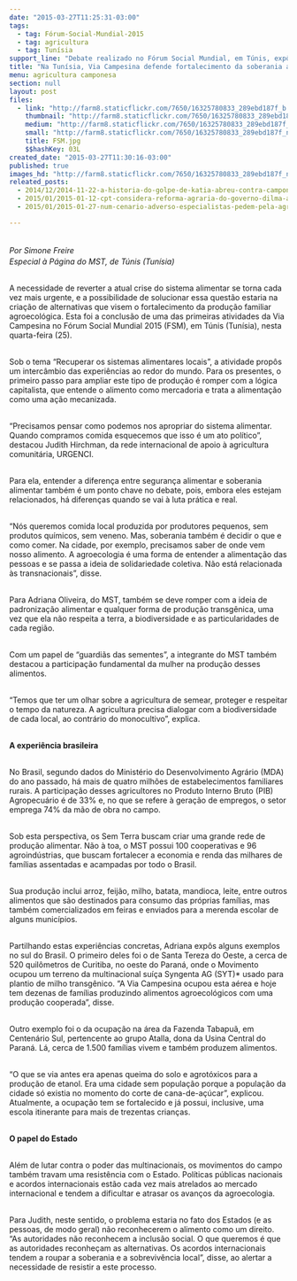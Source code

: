 ```yaml
---
date: "2015-03-27T11:25:31-03:00"
tags:
  - tag: Fórum-Social-Mundial-2015
  - tag: agricultura
  - tag: Tunísia
support_line: "Debate realizado no Fórum Social Mundial, em Túnis, expôs a necessidade de combater o modelo de produção das multinacionais e fortalecer a produção familiar agroecológica.\n"
title: "Na Tunísia, Via Campesina defende fortalecimento da soberania alimentar"
menu: agricultura camponesa
section: null
layout: post
files:
  - link: "http://farm8.staticflickr.com/7650/16325780833_289ebd187f_b.jpg"
    thumbnail: "http://farm8.staticflickr.com/7650/16325780833_289ebd187f_t.jpg"
    medium: "http://farm8.staticflickr.com/7650/16325780833_289ebd187f_z.jpg"
    small: "http://farm8.staticflickr.com/7650/16325780833_289ebd187f_n.jpg"
    title: FSM.jpg
    $$hashKey: 03L
created_date: "2015-03-27T11:30:16-03:00"
published: true
images_hd: "http://farm8.staticflickr.com/7650/16325780833_289ebd187f_n.jpg"
releated_posts:
  - 2014/12/2014-11-22-a-historia-do-golpe-de-katia-abreu-contra-camponeses-do-tocantins.md
  - 2015/01/2015-01-12-cpt-considera-reforma-agraria-do-governo-dilma-a-pior-dos-ultimos-20-anos.md
  - 2015/01/2015-01-27-num-cenario-adverso-especialistas-pedem-pela-agroecologia.md

---
```

<p><br />
<em style="line-height: 1.6;">Por Simone Freire</em><br />
<em>Especial &agrave; P&aacute;gina do MST, de T&uacute;nis (Tun&iacute;sia)</em></p>

<p><br />
A necessidade de reverter a atual crise do sistema alimentar se torna cada vez mais urgente, e a possibilidade de solucionar essa quest&atilde;o estaria na cria&ccedil;&atilde;o de alternativas que visem o fortalecimento da produ&ccedil;&atilde;o familiar agroecol&oacute;gica. Esta foi a conclus&atilde;o de uma das primeiras atividades da Via Campesina no F&oacute;rum Social Mundial 2015 (FSM), em T&uacute;nis (Tun&iacute;sia), nesta quarta-feira (25).</p>

<p><br />
Sob o tema &ldquo;Recuperar os sistemas alimentares locais&rdquo;, a atividade prop&ocirc;s um interc&acirc;mbio das experi&ecirc;ncias ao redor do mundo. Para os presentes, o primeiro passo para ampliar este tipo de produ&ccedil;&atilde;o &eacute; romper com a l&oacute;gica capitalista, que entende o alimento como mercadoria e trata a alimenta&ccedil;&atilde;o como uma a&ccedil;&atilde;o mecanizada.</p>

<p><br />
&ldquo;Precisamos pensar como podemos nos apropriar do sistema alimentar. Quando compramos comida esquecemos que isso &eacute; um ato pol&iacute;tico&rdquo;, destacou Judith Hirchman, da rede internacional de apoio &agrave; agricultura comunit&aacute;ria, URGENCI.</p>

<p><br />
Para ela, entender a diferen&ccedil;a entre seguran&ccedil;a alimentar e soberania alimentar tamb&eacute;m &eacute; um ponto chave no debate, pois, embora eles estejam relacionados, h&aacute; diferen&ccedil;as quando se vai &agrave; luta pr&aacute;tica e real.&nbsp;</p>

<p><br />
&ldquo;N&oacute;s queremos comida local produzida por produtores pequenos, sem produtos qu&iacute;micos, sem veneno. Mas, soberania tamb&eacute;m &eacute; decidir o que e como comer. Na cidade, por exemplo, precisamos saber de onde vem nosso alimento. A agroecologia &eacute; uma forma de entender a alimenta&ccedil;&atilde;o das pessoas e se passa a ideia de solidariedade coletiva. N&atilde;o est&aacute; relacionada &agrave;s transnacionais&rdquo;, disse.</p>

<p><br />
Para Adriana Oliveira, do MST, tamb&eacute;m se deve romper com a ideia de padroniza&ccedil;&atilde;o alimentar e qualquer forma de produ&ccedil;&atilde;o transg&ecirc;nica, uma vez que ela n&atilde;o respeita a terra, a biodiversidade e as particularidades de cada regi&atilde;o.</p>

<p><br />
Com um papel de &ldquo;guardi&atilde;s das sementes&rdquo;, a integrante do MST tamb&eacute;m destacou a participa&ccedil;&atilde;o fundamental da mulher na produ&ccedil;&atilde;o desses alimentos.&nbsp;</p>

<p><br />
&ldquo;Temos que ter um olhar sobre a agricultura de semear, proteger e respeitar o tempo da natureza. A agricultura precisa dialogar com a biodiversidade de cada local, ao contr&aacute;rio do monocultivo&rdquo;, explica.</p>

<p><br />
<strong>A experi&ecirc;ncia brasileira</strong></p>

<p><br />
No Brasil, segundo dados do Minist&eacute;rio do Desenvolvimento Agr&aacute;rio (MDA) do ano passado, h&aacute; mais de quatro milh&otilde;es de estabelecimentos familiares rurais. A participa&ccedil;&atilde;o desses agricultores no Produto Interno Bruto (PIB) Agropecu&aacute;rio &eacute; de 33% e, no que se refere &agrave; gera&ccedil;&atilde;o de empregos, o setor emprega 74% da m&atilde;o de obra no campo.</p>

<p><br />
Sob esta perspectiva, os Sem Terra buscam criar uma grande rede de produ&ccedil;&atilde;o alimentar. N&atilde;o &agrave; toa, o MST possui 100 cooperativas e 96 agroind&uacute;strias, que buscam fortalecer a economia e renda das milhares de fam&iacute;lias assentadas e acampadas por todo o Brasil.&nbsp;</p>

<p><br />
Sua produ&ccedil;&atilde;o inclui arroz, feij&atilde;o, milho, batata, mandioca, leite, entre outros alimentos que s&atilde;o destinados para consumo das pr&oacute;prias fam&iacute;lias, mas tamb&eacute;m comercializados em feiras e enviados para a merenda escolar de alguns munic&iacute;pios.</p>

<p><br />
Partilhando estas experi&ecirc;ncias concretas, Adriana exp&ocirc;s alguns exemplos no sul do Brasil. O primeiro deles foi o de Santa Tereza do Oeste, a cerca de 520 quil&ocirc;metros de Curitiba, no oeste do Paran&aacute;, onde o Movimento ocupou um terreno da multinacional su&iacute;&ccedil;a Syngenta AG (SYT)* usado para plantio de milho transg&ecirc;nico. &ldquo;A Via Campesina ocupou esta a&eacute;rea e hoje tem dezenas de fam&iacute;lias produzindo alimentos agroecol&oacute;gicos com uma produ&ccedil;&atilde;o cooperada&rdquo;, disse.</p>

<p><br />
Outro exemplo foi o da ocupa&ccedil;&atilde;o na &aacute;rea da Fazenda Tabapu&atilde;, em Centen&aacute;rio Sul, pertencente ao grupo Atalla, dona da Usina Central do Paran&aacute;. L&aacute;, cerca de 1.500 fam&iacute;lias vivem e tamb&eacute;m produzem alimentos.&nbsp;</p>

<p><br />
&ldquo;O que se via antes era apenas queima do solo e agrot&oacute;xicos para a produ&ccedil;&atilde;o de etanol. Era uma cidade sem popula&ccedil;&atilde;o porque a popula&ccedil;&atilde;o da cidade s&oacute; existia no momento do corte de cana-de-a&ccedil;&uacute;car&rdquo;, explicou. Atualmente, a ocupa&ccedil;&atilde;o tem se fortalecido e j&aacute; possui, inclusive, uma escola itinerante para mais de trezentas crian&ccedil;as.&nbsp;</p>

<p><br />
<strong>O papel do Estado</strong></p>

<p><br />
Al&eacute;m de lutar contra o poder das multinacionais, os movimentos do campo tamb&eacute;m travam uma resist&ecirc;ncia com o Estado. Pol&iacute;ticas p&uacute;blicas nacionais e acordos internacionais est&atilde;o cada vez mais atrelados ao mercado internacional e tendem a dificultar e atrasar os avan&ccedil;os da agroecologia.</p>

<p><br />
Para Judith, neste sentido, o problema estaria no fato dos Estados (e as pessoas, de modo geral) n&atilde;o reconhecerem o alimento como um direito.&nbsp;<br />
&ldquo;As autoridades n&atilde;o reconhecem a inclus&atilde;o social. O que queremos &eacute; que as autoridades reconhe&ccedil;am as alternativas. Os acordos internacionais tendem a roupar a soberania e a sobreviv&ecirc;ncia local&rdquo;, disse, ao alertar a necessidade de resistir a este processo.</p>
